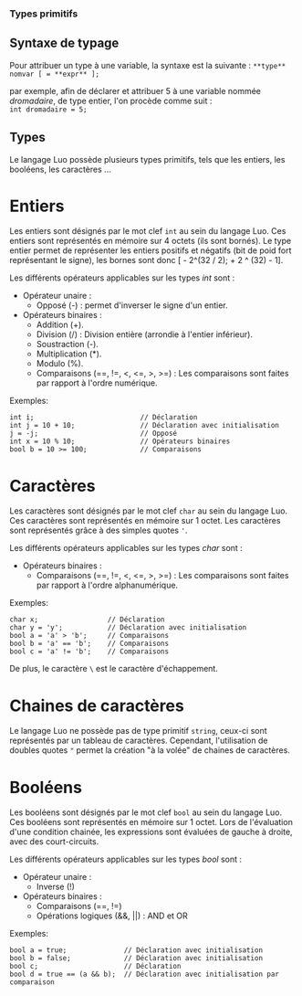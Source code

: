 ### Types primitifs

## Syntaxe de typage

Pour attribuer un type à une variable, la syntaxe est la suivante :
`**type** nomvar [ = **expr** ];`

par exemple, afin de déclarer et attribuer 5 à une variable nommée *dromadaire*, de type entier, l'on procède comme suit :  
`int dromadaire = 5;`

## Types

Le langage Luo possède plusieurs types primitifs, tels que les entiers, les booléens, les caractères ...

# Entiers
Les entiers sont désignés par le mot clef `int` au sein du langage Luo. Ces entiers sont représentés en mémoire sur 4 octets (ils sont bornés).
Le type entier permet de représenter les entiers positifs et négatifs (bit de poid fort représentant le signe), les bornes sont donc [ - 2^(32 / 2); + 2 ^ (32) - 1].

Les différents opérateurs applicables sur les types *int* sont :
- Opérateur unaire :
  - Opposé (-) : permet d'inverser le signe d'un entier. 
- Opérateurs binaires :
  - Addition (+).
  - Division (/) : Division entière (arrondie à l'entier inférieur).
  - Soustraction (-).
  - Multiplication (*).
  - Modulo (%).
  - Comparaisons (==, !=, <, <=, >, >=) : Les comparaisons sont faites par rapport à l'ordre numérique.

Exemples:  
```LUO
int i;                          // Déclaration
int j = 10 + 10;                // Déclaration avec initialisation
j = -j;                         // Opposé
int x = 10 % 10;                // Opérateurs binaires
bool b = 10 >= 100;             // Comparaisons
```

# Caractères
Les caractères sont désignés par le mot clef `char` au sein du langage Luo. Ces caractères sont représentés en mémoire sur 1 octet.
Les caractères sont représentés grâce à des simples quotes `'`.

Les différents opérateurs applicables sur les types *char* sont :
- Opérateurs binaires :
  - Comparaisons (==, !=, <, <=, >, >=) : Les comparaisons sont faites par rapport à l'ordre alphanumérique.

Exemples:
```LUO
char x;                 // Déclaration
char y = 'y';           // Déclaration avec initialisation
bool a = 'a' > 'b';     // Comparaisons
bool b = 'a' == 'b';    // Comparaisons
bool c = 'a' != 'b';    // Comparaisons
```

De plus, le caractère `\` est le caractère d'échappement.

# Chaines de caractères
Le langage Luo ne possède pas de type primitif `string`, ceux-ci sont représentés par un tableau de caractères. Cependant, l'utilisation de doubles quotes `"` permet la création "à la volée" de chaines de caractères.

# Booléens
Les booléens sont désignés par le mot clef `bool` au sein du langage Luo. Ces booléens sont représentés en mémoire sur 1 octet.
Lors de l'évaluation d'une condition chainée, les expressions sont évaluées de gauche à droite, avec des court-circuits.

Les différents opérateurs applicables sur les types *bool* sont :
- Opérateur unaire :
  - Inverse (!) 
- Opérateurs binaires :
  - Comparaisons (==, !=)
  - Opérations logiques (&&,  ||) : AND et OR

Exemples:
```LUO
bool a = true;              // Déclaration avec initialisation
bool b = false;             // Déclaration avec initialisation
bool c;                     // Déclaration
bool d = true == (a && b);  // Déclaration avec initialisation par comparaison
```

